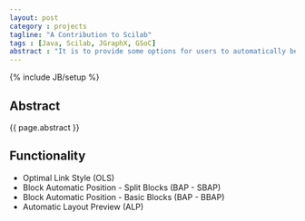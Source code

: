 ```yaml
---
layout: post
category : projects
tagline: "A Contribution to Scilab"
tags : [Java, Scilab, JGraphX, GSoC]
abstract : "It is to provide some options for users to automatically beautify the layout of Xcos schema. Xcos is a Scilab tool dedicated to the modeling and simulation of dynamic systems including continuous and discrete models. Xcos provides a graphical editor which allows to represent models with block diagrams by connecting the blocks to each other. Each block represents a function. However, as the number of the blocks increases, an Xcos schema can become quickly messy. This idea of is to provide options to automatically update the layout of an Xcos schema and keep the digrams well-presented."
---
```

{% include JB/setup %}

## Abstract

{{ page.abstract }}

## Functionality

- Optimal Link Style (OLS)
- Block Automatic Position - Split Blocks (BAP - SBAP)
- Block Automatic Position - Basic Blocks (BAP - BBAP)
- Automatic Layout Preview (ALP)



